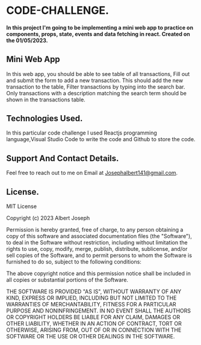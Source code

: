 # CODE-CHALLENGE.

#### In this project I'm going to be implementing a mini web app to practice on components, props, state, events and data fetching in react. Created on the 01/05/2023.

## Mini Web App
In this web app, you should be able to see table of all transactions, Fill out and submit the form to add a new transaction. This should add the new transaction to the table, Filter transactions by typing into the search bar. Only transactions with a description matching the search term should be shown in the transactions table.

## Technologies Used.
In this particular code challenge I used Reactjs programming language,Visual Studio Code to write the code and Github to store the code.

## Support And Contact Details.
Feel free to reach out to me on Email at Josephalbert141@gmail.com.

## License.
MIT License

Copyright (c) 2023 Albert Joseph

Permission is hereby granted, free of charge, to any person obtaining a copy
of this software and associated documentation files (the "Software"), to deal
in the Software without restriction, including without limitation the rights
to use, copy, modify, merge, publish, distribute, sublicense, and/or sell
copies of the Software, and to permit persons to whom the Software is
furnished to do so, subject to the following conditions:

The above copyright notice and this permission notice shall be included in all
copies or substantial portions of the Software.

THE SOFTWARE IS PROVIDED "AS IS", WITHOUT WARRANTY OF ANY KIND, EXPRESS OR
IMPLIED, INCLUDING BUT NOT LIMITED TO THE WARRANTIES OF MERCHANTABILITY,
FITNESS FOR A PARTICULAR PURPOSE AND NONINFRINGEMENT. IN NO EVENT SHALL THE
AUTHORS OR COPYRIGHT HOLDERS BE LIABLE FOR ANY CLAIM, DAMAGES OR OTHER
LIABILITY, WHETHER IN AN ACTION OF CONTRACT, TORT OR OTHERWISE, ARISING FROM,
OUT OF OR IN CONNECTION WITH THE SOFTWARE OR THE USE OR OTHER DEALINGS IN THE
SOFTWARE.
